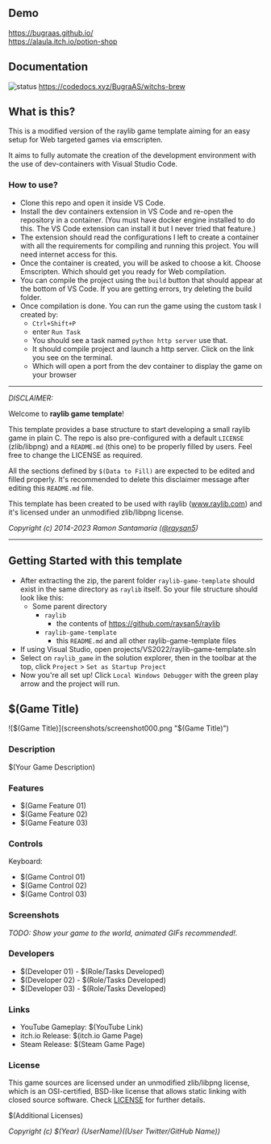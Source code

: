 ## Demo

https://bugraas.github.io/  
https://alaula.itch.io/potion-shop

## Documentation

![status](https://codedocs.xyz/BugraAS/witchs-brew.svg)
https://codedocs.xyz/BugraAS/witchs-brew

## What is this?

This is a modified version of the raylib game template aiming for an easy setup for Web targeted games via emscripten.

It aims to fully automate the creation of the development environment with the use of dev-containers with Visual Studio Code.

### How to use?

- Clone this repo and open it inside VS Code.
- Install the dev containers extension in VS Code and re-open the repository in a container. (You must have docker engine installed to do this. The VS Code extension can install it but I never tried that feature.)
- The extension should read the configurations I left to create a container with all the requirements for compiling and running this project. You will need internet access for this.
- Once the container is created, you will be asked to choose a kit. Choose Emscripten. Which should get you ready for Web compilation.
- You can compile the project using the `build` button that should appear at the bottom of VS Code. If you are getting errors, try deleting the build folder.
- Once compilation is done. You can run the game using the custom task I created by:
    - `Ctrl+Shift+P`
    - enter `Run Task`
    - You should see a task named `python http server` use that.
    - It should compile project and launch a http server. Click on the link you see on the terminal.
    - Which will open a port from the dev container to display the game on your browser

-----------------------------------

_DISCLAIMER:_

Welcome to **raylib game template**!

This template provides a base structure to start developing a small raylib game in plain C. The repo is also pre-configured with a default `LICENSE` (zlib/libpng) and a `README.md` (this one) to be properly filled by users. Feel free to change the LICENSE as required.

All the sections defined by `$(Data to Fill)` are expected to be edited and filled properly. It's recommended to delete this disclaimer message after editing this `README.md` file.

This template has been created to be used with raylib (www.raylib.com) and it's licensed under an unmodified zlib/libpng license.

_Copyright (c) 2014-2023 Ramon Santamaria ([@raysan5](https://twitter.com/raysan5))_

-----------------------------------
## Getting Started with this template
- After extracting the zip, the parent folder `raylib-game-template` should exist in the same directory as `raylib` itself.  So your file structure should look like this:
    - Some parent directory
        - `raylib`
            - the contents of https://github.com/raysan5/raylib
        - `raylib-game-template`
            - this `README.md` and all other raylib-game-template files
- If using Visual Studio, open projects/VS2022/raylib-game-template.sln
- Select on `raylib_game` in the solution explorer, then in the toolbar at the top, click `Project` > `Set as Startup Project`
- Now you're all set up!  Click `Local Windows Debugger` with the green play arrow and the project will run.

## $(Game Title)

![$(Game Title)](screenshots/screenshot000.png "$(Game Title)")

### Description

$(Your Game Description)

### Features

 - $(Game Feature 01)
 - $(Game Feature 02)
 - $(Game Feature 03)

### Controls

Keyboard:
 - $(Game Control 01)
 - $(Game Control 02)
 - $(Game Control 03)

### Screenshots

_TODO: Show your game to the world, animated GIFs recommended!._

### Developers

 - $(Developer 01) - $(Role/Tasks Developed)
 - $(Developer 02) - $(Role/Tasks Developed)
 - $(Developer 03) - $(Role/Tasks Developed)

### Links

 - YouTube Gameplay: $(YouTube Link)
 - itch.io Release: $(itch.io Game Page)
 - Steam Release: $(Steam Game Page)

### License

This game sources are licensed under an unmodified zlib/libpng license, which is an OSI-certified, BSD-like license that allows static linking with closed source software. Check [LICENSE](LICENSE) for further details.

$(Additional Licenses)

*Copyright (c) $(Year) $(User Name) ($(User Twitter/GitHub Name))*
